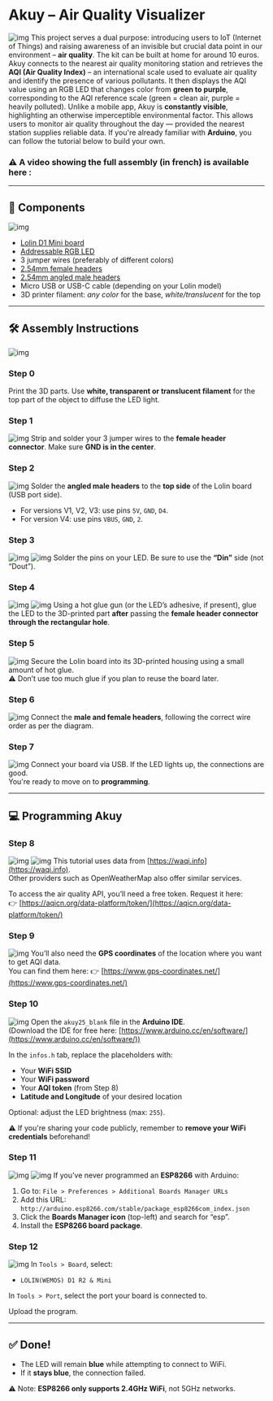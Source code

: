 # Akuy – Air Quality Visualizer

![img](/readmePics/akuy.jpg "akuy")
This project serves a dual purpose: introducing users to IoT (Internet of Things) and raising awareness of an invisible but crucial data point in our environment – **air quality**. The kit can be built at home for around 10 euros.
Akuy connects to the nearest air quality monitoring station and retrieves the **AQI (Air Quality Index)** – an international scale used to evaluate air quality and identify the presence of various pollutants. It then displays the AQI value using an RGB LED that changes color from **green to purple**, corresponding to the AQI reference scale (green = clean air, purple = heavily polluted).
Unlike a mobile app, Akuy is **constantly visible**, highlighting an otherwise imperceptible environmental factor. This allows users to monitor air quality throughout the day — provided the nearest station supplies reliable data.
If you're already familiar with **Arduino**, you can follow the tutorial below to build your own.

### ⚠️ A video showing the full assembly (in french) is available here : 


---

## 🧰 Components
![img](/readmePics/01.jpg "01")
- [Lolin D1 Mini board](https://www.gotronic.fr/art-carte-wemos-d1-mini-v4-47521.htm)
- [Addressable RGB LED](https://www.gotronic.fr/art-mini-led-rgb-neopixel-ada4356-30782.htm)
- 3 jumper wires (preferably of different colors)
- [2.54mm female headers](https://www.gotronic.fr/art-connecteur-fh1x3-22729.htm)
- [2.54mm angled male headers](https://www.gotronic.fr/art-epuise-34687.htm)
- Micro USB or USB-C cable (depending on your Lolin model)
- 3D printer filament: *any color* for the base, *white/translucent* for the top

---

## 🛠️ Assembly Instructions
![img](/readmePics/akuy25.png "schema")
### Step 0
Print the 3D parts. Use **white, transparent or translucent filament** for the top part of the object to diffuse the LED light.

### Step 1
![img](/readmePics/02.jpg "02")
Strip and solder your 3 jumper wires to the **female header connector**. Make sure **GND is in the center**.

### Step 2
![img](/readmePics/03.jpg "03")
Solder the **angled male headers** to the **top side** of the Lolin board (USB port side).

- For versions V1, V2, V3: use pins `5V`, `GND`, `D4`.
- For version V4: use pins `VBUS`, `GND`, `2`.

### Step 3
![img](/readmePics/04.jpg "04")
![img](/readmePics/05.jpg "05")
Solder the pins on your LED. Be sure to use the **“Din”** side (not “Dout”).

### Step 4
![img](/readmePics/06.jpg "06")
![img](/readmePics/07.jpg "07")
Using a hot glue gun (or the LED’s adhesive, if present), glue the LED to the 3D-printed part **after** passing the **female header connector through the rectangular hole**.

### Step 5
![img](/readmePics/08.jpg "08")
Secure the Lolin board into its 3D-printed housing using a small amount of hot glue.  
⚠️ Don’t use too much glue if you plan to reuse the board later.

### Step 6
![img](/readmePics/09.jpg "09")
Connect the **male and female headers**, following the correct wire order as per the diagram.

### Step 7
![img](/readmePics/10.jpg "10")
Connect your board via USB. If the LED lights up, the connections are good.  
You're ready to move on to **programming**.

---

## 💻 Programming Akuy

### Step 8
![img](/readmePics/11.jpg "11")
![img](/readmePics/12.jpg "12")
This tutorial uses data from [https://waqi.info](https://waqi.info).  
Other providers such as OpenWeatherMap also offer similar services.

To access the air quality API, you’ll need a free token. Request it here:  
👉 [https://aqicn.org/data-platform/token/](https://aqicn.org/data-platform/token/)

### Step 9
![img](/readmePics/13.jpg "13")
You’ll also need the **GPS coordinates** of the location where you want to get AQI data.  
You can find them here: 👉 [https://www.gps-coordinates.net/](https://www.gps-coordinates.net/)

### Step 10
![img](/readmePics/14.jpg "14")
Open the `akuy25_blank` file in the **Arduino IDE**.  
(Download the IDE for free here: [https://www.arduino.cc/en/software/](https://www.arduino.cc/en/software/))

In the `infos.h` tab, replace the placeholders with:

- Your **WiFi SSID**
- Your **WiFi password**
- Your **AQI token** (from Step 8)
- **Latitude and Longitude** of your desired location

Optional: adjust the LED brightness (max: `255`).

⚠️ If you're sharing your code publicly, remember to **remove your WiFi credentials** beforehand!

### Step 11
![img](/readmePics/15.jpg "15")
![img](/readmePics/16.jpg "16")
If you’ve never programmed an **ESP8266** with Arduino:

1. Go to: `File > Preferences > Additional Boards Manager URLs`
2. Add this URL:  
   `http://arduino.esp8266.com/stable/package_esp8266com_index.json`
3. Click the **Boards Manager icon** (top-left) and search for “esp”.
4. Install the **ESP8266 board package**.

### Step 12
![img](/readmePics/17.jpg "17")
In `Tools > Board`, select:

- `LOLIN(WEMOS) D1 R2 & Mini`

In `Tools > Port`, select the port your board is connected to.

Upload the program.

---

## ✅ Done!

- The LED will remain **blue** while attempting to connect to WiFi.
- If it **stays blue**, the connection failed.

⚠️ Note: **ESP8266 only supports 2.4GHz WiFi**, not 5GHz networks.

